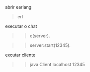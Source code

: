 abrir earlang

> erl

executar o chat

>> c(server).

>> server:start(12345).

excutar cliente

>> java Client localhost 12345 